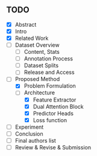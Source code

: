 ## TODO

- [x] Abstract
- [x] Intro
- [x] Related Work
- [ ] Dataset Overview
  - [ ] Content, Stats
  - [ ] Annotation Process
  - [ ] Dataset Splits
  - [ ] Release and Access
- [ ] Proposed Method
  - [x] Problem Formulation
  - [ ] Architecture
    - [x] Feature Extractor
    - [x] Dual Attention Block
    - [x] Predictor Heads
    - [x] Loss function
- [ ] Experiment
- [ ] Conclusion
- [ ] Final authors list
- [ ] Review & Revise & Submission
